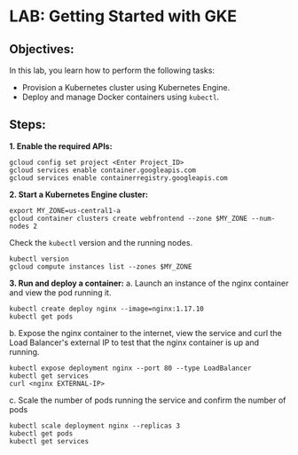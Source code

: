 # LAB: Getting Started with GKE
## Objectives:

In this lab, you learn how to perform the following tasks:
* Provision a Kubernetes cluster using Kubernetes Engine.
* Deploy and manage Docker containers using `kubectl`.

## Steps:

**1. Enable the required APIs:**

```
gcloud config set project <Enter Project_ID>
gcloud services enable container.googleapis.com
gcloud services enable containerregistry.googleapis.com
```

**2. Start a Kubernetes Engine cluster:**

```
export MY_ZONE=us-central1-a
gcloud container clusters create webfrontend --zone $MY_ZONE --num-nodes 2
```
Check the `kubectl` version and the running nodes.

```
kubectl version
gcloud compute instances list --zones $MY_ZONE
```

**3. Run and deploy a container:**
a. Launch an instance of the nginx container and view the pod running it.
```
kubectl create deploy nginx --image=nginx:1.17.10
kubectl get pods
```
b. Expose the nginx container to the internet, view the service and curl the Load Balancer's external IP to test that the nginx container is up and running.
```
kubectl expose deployment nginx --port 80 --type LoadBalancer
kubectl get services
curl <nginx EXTERNAL-IP>
```

c. Scale the number of pods running the service and confirm the number of pods
```
kubectl scale deployment nginx --replicas 3
kubectl get pods
kubectl get services
```
